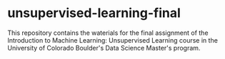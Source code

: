 # unsupervised-learning-final

This repository contains the waterials for the final assignment of the Introduction to Machine Learning: Unsupervised Learning course in the University of Colorado Boulder's Data Science Master's program.
